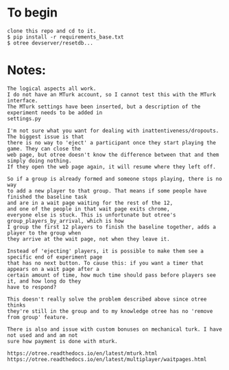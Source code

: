 To begin
=============
    clone this repo and cd to it.
    $ pip install -r requirements_base.txt
    $ otree devserver/resetdb...

Notes:
=============
    The logical aspects all work.
    I do not have an MTurk account, so I cannot test this with the MTurk interface.
    The MTurk settings have been inserted, but a description of the experiment needs to be added in
    settings.py

    I'm not sure what you want for dealing with inattentiveness/dropouts. The biggest issue is that
    there is no way to 'eject' a participant once they start playing the game. They can close the
    web page, but otree doesn't know the difference between that and them simply doing nothing.
    If they open the web page again, it will resume where they left off.

    So if a group is already formed and someone stops playing, there is no way
    to add a new player to that group. That means if some people have finished the baseline task
    and are in a wait page waiting for the rest of the 12, 
    and one of the people in that wait page exits chrome,
    everyone else is stuck. This is unfortunate but otree's group_players_by_arrival, which is how
    I group the first 12 players to finish the baseline together, adds a player to the group when
    they arrive at the wait page, not when they leave it.

    Instead of 'ejecting' players, it is possible to make them see a specific end of experiment page
    that has no next button. To cause this: if you want a timer that appears on a wait page after a 
    certain amount of time, how much time should pass before players see it, and how long do they
    have to respond? 

    This doesn't really solve the problem described above since otree thinks
    they're still in the group and to my knowledge otree has no 'remove from group' feature.
    
    There is also and issue with custom bonuses on mechanical turk. I have not used and and am not
    sure how payment is done with mturk.

    https://otree.readthedocs.io/en/latest/mturk.html
    https://otree.readthedocs.io/en/latest/multiplayer/waitpages.html